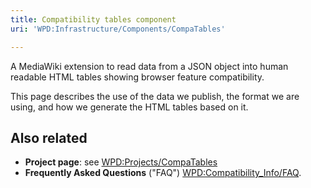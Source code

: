 ```yaml
---
title: Compatibility tables component
uri: 'WPD:Infrastructure/Components/CompaTables'

---
```

A MediaWiki extension to read data from a JSON object into human readable HTML tables showing browser feature compatibility.

This page describes the use of the data we publish, the format we are using, and how we generate the HTML tables based on it.

## Also related

-   **Project page**: see [WPD:Projects/CompaTables](/WPD:Projects/CompaTables)
-   **Frequently Asked Questions** ("FAQ") [WPD:Compatibility\_Info/FAQ](/WPD:Compatibility_Info/FAQ).
